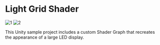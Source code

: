 # Light Grid Shader

![1](https://github.com/user-attachments/assets/0678e4a1-6fee-4cbb-9a76-b139acb57489)
![2](https://github.com/user-attachments/assets/fdc29a8a-c716-43f8-9e50-78f0e588c385)

This Unity sample project includes a custom Shader Graph that recreates the
appearance of a large LED display.
